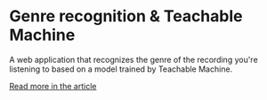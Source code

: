 # Genre recognition & Teachable Machine

A web application that recognizes the genre of the recording you're listening to based on a model trained by Teachable Machine.

[Read more in the article](https://telegra.ph/Genre-recognition--Teachable-Machine-07-08)

